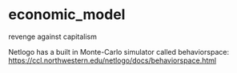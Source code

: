 # economic_model
revenge against capitalism


Netlogo has a built in Monte-Carlo simulator called behaviorspace: https://ccl.northwestern.edu/netlogo/docs/behaviorspace.html
